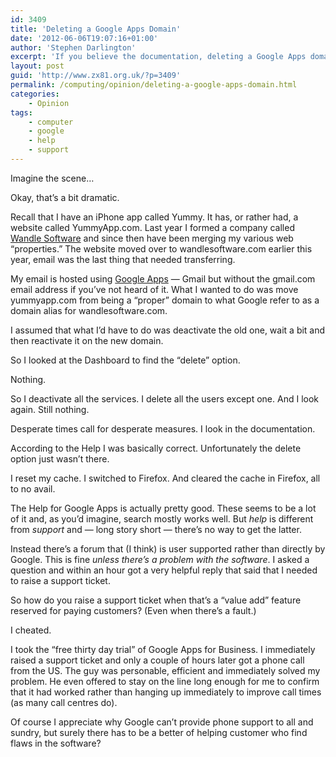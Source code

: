 ```yaml
---
id: 3409
title: 'Deleting a Google Apps Domain'
date: '2012-06-06T19:07:16+01:00'
author: 'Stephen Darlington'
excerpt: 'If you believe the documentation, deleting a Google Apps domain is as simple as following a link and waiting a few days. It wasn''t quite that simple for me.'
layout: post
guid: 'http://www.zx81.org.uk/?p=3409'
permalink: /computing/opinion/deleting-a-google-apps-domain.html
categories:
    - Opinion
tags:
    - computer
    - google
    - help
    - support
---
```


Imagine the scene…

Okay, that’s a bit dramatic.

Recall that I have an iPhone app called Yummy. It has, or rather had, a website called YummyApp.com. Last year I formed a company called [Wandle Software](http://www.wandlesoftware.com/) and since then have been merging my various web “properties.” The website moved over to wandlesoftware.com earlier this year, email was the last thing that needed transferring.

My email is hosted using [Google Apps](http://www.google.com/a/) — Gmail but without the gmail.com email address if you’ve not heard of it. What I wanted to do was move yummyapp.com from being a “proper” domain to what Google refer to as a domain alias for wandlesoftware.com.

I assumed that what I’d have to do was deactivate the old one, wait a bit and then reactivate it on the new domain.

So I looked at the Dashboard to find the “delete” option.

Nothing.

So I deactivate all the services. I delete all the users except one. And I look again. Still nothing.

Desperate times call for desperate measures. I look in the documentation.

According to the Help I was basically correct. Unfortunately the delete option just wasn’t there.

I reset my cache. I switched to Firefox. And cleared the cache in Firefox, all to no avail.

The Help for Google Apps is actually pretty good. These seems to be a lot of it and, as you’d imagine, search mostly works well. But *help* is different from *support* and — long story short — there’s no way to get the latter.

Instead there’s a forum that (I think) is user supported rather than directly by Google. This is fine *unless there’s a problem with the software*. I asked a question and within an hour got a very helpful reply that said that I needed to raise a support ticket.

So how do you raise a support ticket when that’s a “value add” feature reserved for paying customers? (Even when there’s a fault.)

I cheated.

I took the “free thirty day trial” of Google Apps for Business. I immediately raised a support ticket and only a couple of hours later got a phone call from the US. The guy was personable, efficient and immediately solved my problem. He even offered to stay on the line long enough for me to confirm that it had worked rather than hanging up immediately to improve call times (as many call centres do).

Of course I appreciate why Google can’t provide phone support to all and sundry, but surely there has to be a better of helping customer who find flaws in the software?